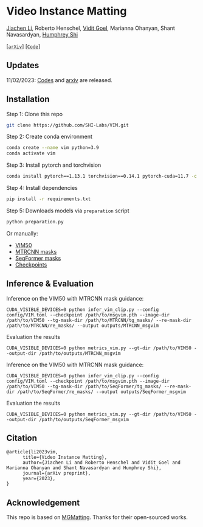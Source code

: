 # Video Instance Matting

[Jiachen Li](https://chrisjuniorli.github.io/), Roberto Henschel, [Vidit Goel](https://vidit98.github.io/), Marianna Ohanyan, Shant Navasardyan, [Humphrey Shi](https://www.humphreyshi.com/)

[[`arXiv`](https://arxiv.org/pdf/2311.04212.pdf)] [[`Code`](https://github.com/SHI-Labs/VIM)]

## Updates

11/02/2023: [Codes](https://github.com/SHI-Labs/VIM) and [arxiv](https://arxiv.org/pdf/2311.04212.pdf) are released.

## Installation

Step 1: Clone this repo
```bash
git clone https://github.com/SHI-Labs/VIM.git
```

Step 2: Create conda environment
```bash
conda create --name vim python=3.9
conda activate vim
```

Step 3: Install pytorch and torchvision

```bash
conda install pytorch==1.13.1 torchvision==0.14.1 pytorch-cuda=11.7 -c pytorch -c nvidia
```

Step 4: Install dependencies

```bash
pip install -r requirements.txt
```

Step 5: Downloads models via `preparation` script

```bash
python preparation.py
```

Or manually:
* [VIM50](https://drive.google.com/drive/folders/1gYtZd66qeCA4JWdbguRaWecG90aqfvs5?usp=sharing)
* [MTRCNN masks](https://drive.google.com/drive/folders/1gYtZd66qeCA4JWdbguRaWecG90aqfvs5?usp=sharing)
* [SeqFormer masks](https://drive.google.com/drive/folders/1gYtZd66qeCA4JWdbguRaWecG90aqfvs5?usp=sharing)
* [Checkpoints](https://drive.google.com/drive/folders/1gYtZd66qeCA4JWdbguRaWecG90aqfvs5?usp=sharing)

## Inference & Evaluation
Inference on the VIM50 with MTRCNN mask guidance:

```
CUDA_VISIBLE_DEVICES=0 python infer_vim_clip.py --config config/VIM.toml --checkpoint /path/to/msgvim.pth --image-dir /path/to/VIM50 --tg-mask-dir /path/to/MTRCNN/tg_masks/ --re-mask-dir /path/to/MTRCNN/re_masks/ --output outputs/MTRCNN_msgvim
```

Evaluation the results

```
CUDA_VISIBLE_DEVICES=0 python metrics_vim.py --gt-dir /path/to/VIM50 --output-dir /path/to/outputs/MTRCNN_msgvim
```

Inference on the VIM50 with MTRCNN mask guidance:

```
CUDA_VISIBLE_DEVICES=0 python infer_vim_clip.py --config config/VIM.toml --checkpoint /path/to/msgvim.pth --image-dir /path/to/VIM50 --tg-mask-dir /path/to/SeqFormer/tg_masks/ --re-mask-dir /path/to/SeqFormer/re_masks/ --output outputs/SeqFormer_msgvim
```

Evaluation the results

```
CUDA_VISIBLE_DEVICES=0 python metrics_vim.py --gt-dir /path/to/VIM50 --output-dir /path/to/outputs/SeqFormer_msgvim
```

## Citation

```
@article{li2023vim,
      title={Video Instance Matting}, 
      author={Jiachen Li and Roberto Henschel and Vidit Goel and Marianna Ohanyan and Shant Navasardyan and Humphrey Shi},
      journal={arXiv preprint},
      year={2023},
}
```

## Acknowledgement

This repo is based on [MGMatting](https://github.com/yucornetto/MGMatting). Thanks for their open-sourced works.
